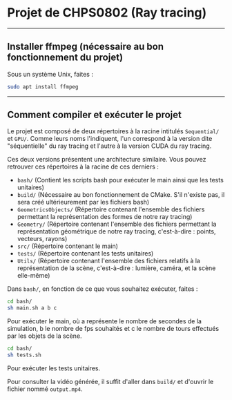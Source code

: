 # Projet de CHPS0802 (Ray tracing)

<hr></hr>

## Installer ffmpeg (nécessaire au bon fonctionnement du projet)

Sous un système Unix, faites :

```bash
sudo apt install ffmpeg
```

<hr></hr>

## Comment compiler et exécuter le projet

Le projet est composé de deux répertoires à la racine intitulés `Sequential/` et `GPU/`. Comme leurs noms l'indiquent, l'un correspond à la version dite "séquentielle" du ray tracing et l'autre à la version CUDA du ray tracing.

Ces deux versions présentent une architecture similaire. Vous pouvez retrouver ces répertoires à la racine de ces derniers :
- `bash/` (Contient les scripts bash pour exécuter le main ainsi que les tests unitaires)
- `build/` (Nécessaire au bon fonctionnement de CMake. S'il n'existe pas, il sera créé ultérieurement par les fichiers bash)
- `GeometricsObjects/` (Répertoire contenant l'ensemble des fichiers permettant la représentation des formes de notre ray tracing)
- `Geometry/` (Répertoire contenant l'ensemble des fichiers permettant la représentation géométrique de notre ray tracing, c'est-à-dire : points, vecteurs, rayons)
- `src/` (Répertoire contenant le main)
- `tests/` (Répertoire contenant les tests unitaires)
- `Utils/` (Répertoire contenant l'ensemble des fichiers relatifs à la représentation de la scène, c'est-à-dire : lumière, caméra, et la scène elle-même)

Dans `bash/`, en fonction de ce que vous souhaitez exécuter, faites :


```bash
cd bash/
sh main.sh a b c
```
Pour exécuter le main, où a représente le nombre de secondes de la simulation, b le nombre de fps souhaités et c le nombre de tours effectués par les objets de la scène.


```bash
cd bash/
sh tests.sh
```
Pour exécuter les tests unitaires.

Pour consulter la vidéo générée, il suffit d'aller dans `build/` et d'ouvrir le fichier nommé `output.mp4`.
